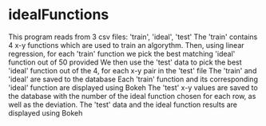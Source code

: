 # idealFunctions
This program reads from 3 csv files: 'train', 'ideal', 'test'
The 'train' contains 4 x-y functions which are used to train an algorythm. 
Then, using linear regression, for each 'train' function we pick the best matching 'ideal' function out of 50 provided
We then use the 'test' data to pick the best 'ideal' function out of the 4, for each x-y pair in the 'test' file
The 'train' and 'ideal' are saved to the database
Each 'train' function and its corresponding 'ideal' function are displayed using Bokeh
The 'test' x-y values are saved to the database with the number of the ideal function chosen for each row, as well as the deviation.
The 'test' data and the ideal function results are displayed using Bokeh
